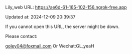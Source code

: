Lily_web URL: https://ae6d-61-165-102-156.ngrok-free.app

Updated at: 2024-12-09 20:39:37

If you cannot open this URL, the server might be down.

Please contact: 

goley04@foxmail.com Or Wechat:GL_yeaH